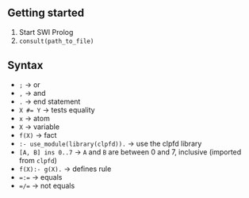 ## Getting started

1. Start SWI Prolog
2. `consult(path_to_file)`

## Syntax

- `;` -> or
- `,` -> and
- `.` -> end statement
- `X #= Y` -> tests equality
- `x` -> atom
- `X` -> variable
- `f(X)` -> fact
- `:- use_module(library(clpfd)).` -> use the clpfd library
- `[A, B] ins 0..7` -> `A` and `B` are between 0 and 7, inclusive (imported from `clpfd`)
- `f(X):- g(X).` -> defines rule
- `=:=` -> equals
- `=/=` -> not equals

